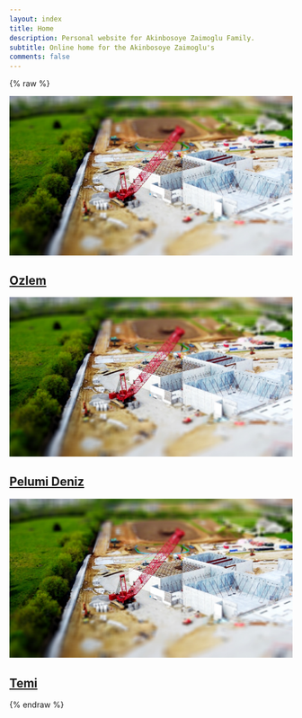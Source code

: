 ```yaml
---
layout: index
title: Home
description: Personal website for Akinbosoye Zaimoglu Family.
subtitle: Online home for the Akinbosoye Zaimoglu's
comments: false
---
```

{% raw %}
        <div class="thumbs">
            <a href="/ozlem">
                <div class="thumb">
                    <img src="img/wip.jpg" alt="Ozlem">
                    <h2>Ozlem</h2>
                </div>
            </a>
            <a href="#">
                <div class="thumb">
                    <img src="img/wip.jpg" alt="Pelumi Deniz">
                    <h2>Pelumi Deniz</h2>
                </div>
            </a>
            <a href="#">
                <div class="thumb">
                    <img src="img/wip.jpg" alt="Temi">
                    <h2>Temi</h2>
                </div>
            </a>
        </div>
{% endraw %}
